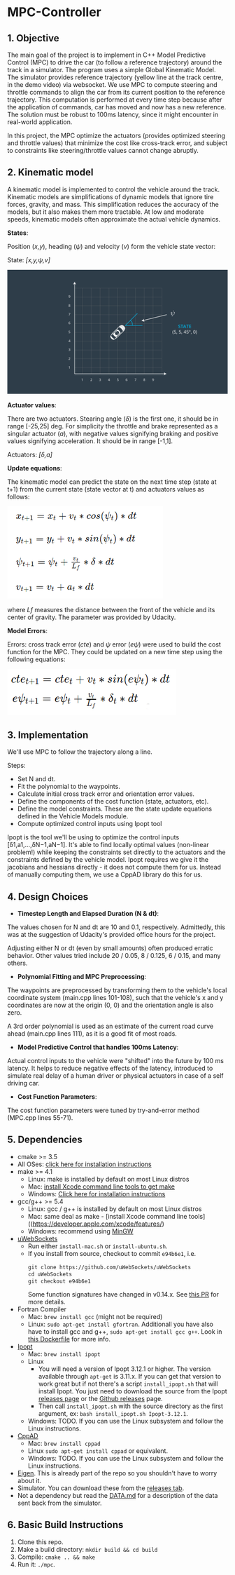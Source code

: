 # MPC-Controller

## 1. Objective
The main goal of the project is to implement in C++ Model Predictive Control (MPC) to drive the car (to follow a reference trajectory) around the track in a simulator. The program uses a simple Global Kinematic Model. The simulator provides reference trajectory (yellow line at the track centre, in the demo video) via websocket. We use MPC to compute steering and throttle commands to align the car from its current position to the reference trajectory. This computation is performed at every time step because after the application of commands, car has moved and now has a new reference. The solution must be robust to 100ms latency, since it might encounter in real-world application.

In this project, the MPC optimize the actuators (provides optimized steering and throttle values) that minimize the cost like cross-track error, and subject to constraints like steering/throttle values cannot change abruptly.

## 2. Kinematic model

A kinematic model is implemented to control the vehicle around the track. Kinematic models are simplifications of dynamic models that ignore tire forces, gravity, and mass. This simplification reduces the accuracy of the models, but it also makes them more tractable. At low and moderate speeds, kinematic models often approximate the actual vehicle dynamics.

**States**: 

Position (_x,y_), heading (_ψ_) and velocity (_v_) form the vehicle state vector:

State: _[x,y,ψ,v]_

![State](readme_img/state.png)


**Actuator values**:

There are two actuators. Stearing angle (_δ_) is the first one, it should be in range [-25,25] deg. For simplicity the throttle and brake represented as a singular actuator (_a_), with negative values signifying braking and positive values signifying acceleration. It should be in range [-1,1].

Actuators: _[δ,a]_


**Update equations**:

The kinematic model can predict the state on the next time step (state at t+1) from the current state (state vector at t) and actuators values as follows:

![Kinematic model](readme_img/eq1.png)

where _Lf_ measures the distance between the front of the vehicle and its center of gravity. The parameter was provided by Udacity.


**Model Errors**:

Errors: cross track error (_cte_) and _ψ_ error (_eψ_) were used to build the cost function for the MPC. They could be updated on a new time step using the following equations:

![Erroers update model](readme_img/eq2.png)

## 3. Implementation

We'll use MPC to follow the trajectory along a line.

Steps:

* Set N and dt.
* Fit the polynomial to the waypoints.
* Calculate initial cross track error and orientation error values.
* Define the components of the cost function (state, actuators, etc). 
* Define the model constraints. These are the state update equations defined in the Vehicle Models module.
* Compute optimized control inputs using Ipopt tool


Ipopt is the tool we'll be using to optimize the control inputs [δ1,a1,...,δN−1,aN−1]. It's able to find locally optimal values (non-linear problem!) while keeping the constraints set directly to the actuators and the constraints defined by the vehicle model. Ipopt requires we give it the jacobians and hessians directly - it does not compute them for us. Instead of manually computing them, we use a CppAD library do this for us.

## 4. Design Choices

- **Timestep Length and Elapsed Duration (N & dt)**: 

The values chosen for N and dt are 10 and 0.1, respectively. Admittedly, this was at the suggestion of Udacity's provided office hours for the project.

Adjusting either N or dt (even by small amounts) often produced erratic behavior. Other values tried include 20 / 0.05, 8 / 0.125, 6 / 0.15, and many others. 

- **Polynomial Fitting and MPC Preprocessing**:

The waypoints are preprocessed by transforming them to the vehicle's local coordinate system (main.cpp lines 101-108), such that the vehicle's x and y coordinates are now at the origin (0, 0) and the orientation angle is also zero. 

A 3rd order polynomial is used as an estimate of the current road curve ahead (main.cpp lines 111), as it is a good fit of most roads.

- **Model Predictive Control that handles 100ms Latency**: 

Actual control inputs to the vehicle were "shifted" into the future by 100 ms latency. It helps to reduce negative effects of the latency, introduced to simulate real delay of a human driver or physical actuators in case of a self driving car.  

- **Cost Function Parameters**: 

The cost function parameters were tuned by try-and-error method (MPC.cpp lines 55-71).

## 5. Dependencies

* cmake >= 3.5
 * All OSes: [click here for installation instructions](https://cmake.org/install/)
* make >= 4.1
  * Linux: make is installed by default on most Linux distros
  * Mac: [install Xcode command line tools to get make](https://developer.apple.com/xcode/features/)
  * Windows: [Click here for installation instructions](http://gnuwin32.sourceforge.net/packages/make.htm)
* gcc/g++ >= 5.4
  * Linux: gcc / g++ is installed by default on most Linux distros
  * Mac: same deal as make - [install Xcode command line tools]((https://developer.apple.com/xcode/features/)
  * Windows: recommend using [MinGW](http://www.mingw.org/)
* [uWebSockets](https://github.com/uWebSockets/uWebSockets)
  * Run either `install-mac.sh` or `install-ubuntu.sh`.
  * If you install from source, checkout to commit `e94b6e1`, i.e.
    ```
    git clone https://github.com/uWebSockets/uWebSockets 
    cd uWebSockets
    git checkout e94b6e1
    ```
    Some function signatures have changed in v0.14.x. See [this PR](https://github.com/udacity/CarND-MPC-Project/pull/3) for more details.
* Fortran Compiler
  * Mac: `brew install gcc` (might not be required)
  * Linux: `sudo apt-get install gfortran`. Additionall you have also have to install gcc and g++, `sudo apt-get install gcc g++`. Look in [this Dockerfile](https://github.com/udacity/CarND-MPC-Quizzes/blob/master/Dockerfile) for more info.
* [Ipopt](https://projects.coin-or.org/Ipopt)
  * Mac: `brew install ipopt`
  * Linux
    * You will need a version of Ipopt 3.12.1 or higher. The version available through `apt-get` is 3.11.x. If you can get that version to work great but if not there's a script `install_ipopt.sh` that will install Ipopt. You just need to download the source from the Ipopt [releases page](https://www.coin-or.org/download/source/Ipopt/) or the [Github releases](https://github.com/coin-or/Ipopt/releases) page.
    * Then call `install_ipopt.sh` with the source directory as the first argument, ex: `bash install_ipopt.sh Ipopt-3.12.1`. 
  * Windows: TODO. If you can use the Linux subsystem and follow the Linux instructions.
* [CppAD](https://www.coin-or.org/CppAD/)
  * Mac: `brew install cppad`
  * Linux `sudo apt-get install cppad` or equivalent.
  * Windows: TODO. If you can use the Linux subsystem and follow the Linux instructions.
* [Eigen](http://eigen.tuxfamily.org/index.php?title=Main_Page). This is already part of the repo so you shouldn't have to worry about it.
* Simulator. You can download these from the [releases tab](https://github.com/udacity/self-driving-car-sim/releases).
* Not a dependency but read the [DATA.md](./DATA.md) for a description of the data sent back from the simulator.


## 6. Basic Build Instructions


1. Clone this repo.
2. Make a build directory: `mkdir build && cd build`
3. Compile: `cmake .. && make`
4. Run it: `./mpc`.
